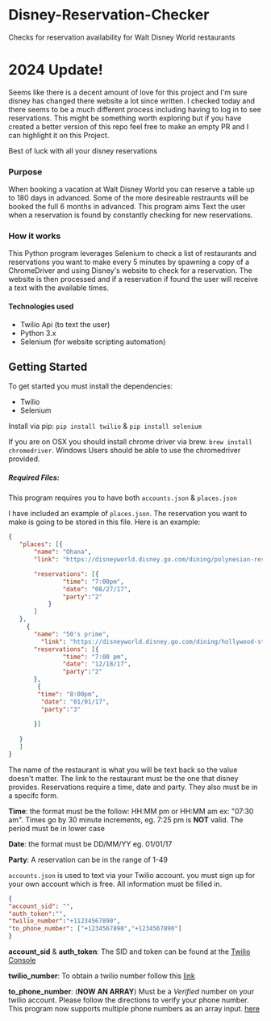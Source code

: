 # Disney-Reservation-Checker
Checks for reservation availability for Walt Disney World restaurants

# 2024 Update!
Seems like there is a decent amount of love for this project and I'm sure disney has changed there website a lot since written. I checked today and there seems to be a much different process including having to log in to see reservations. This might be something worth exploring but if you have created a better version of this repo feel free to make an empty PR and I can highlight it on this Project. 

Best of luck with all your disney reservations

### Purpose

When booking a vacation at Walt Disney World you can reserve a table up to 180 days in advanced. Some of the more desireable
 restraunts will be booked the full 6 months in advanced. This program aims Text the user when a reservation is found by constantly 
 checking for new reservations. 
 
 
 ### How it works
 
 This Python program leverages Selenium to check a list of restaurants and reservations you want to make every 5 minutes by
 spawning a copy of a ChromeDriver and using Disney's website to check for a reservation. The website is then processed and 
 if a reservation if found the user will receive a text with the available times. 
 
 #### Technologies used
 
 * Twilio Api (to text the user)
 * Python 3.x
 * Selenium (for website scripting automation)
 
 
 ## Getting Started
 
 To get started you must install the dependencies:
 * Twilio
 * Selenium
 
 Install via pip: `pip install twilio` & `pip install selenium`
 
 If you are on OSX you should install chrome driver via brew. `brew install chromedriver`. Windows Users should be able
  to use the chromedriver provided. 

 
 ##### Required Files:
 
 This program requires you to have both `accounts.json` & `places.json`
 
 I have included an example of `places.json`. The reservation you want to make is going to be stored in this file. Here is an example:
 
 
 ```json
 {
	"places": [{
		"name": "Ohana",
		"link": "https://disneyworld.disney.go.com/dining/polynesian-resort/ohana/",

		"reservations": [{
				"time": "7:00pm",
				"date": "08/27/17",
                "party":"2"
			}
		]
	},
      {
		"name": "50's prime",
		  "link": "https://disneyworld.disney.go.com/dining/hollywood-studios/50s-prime-time-cafe/",
		"reservations": [{
				"time": "7:00 pm",
				"date": "12/18/17",
                "party":"2"
		},
		 {
		 "time": "8:00pm",
		  "date": "01/01/17",
		  "party":"3"
		
		}]
		
	}
    ]
}
 
```

 The name of the restaurant is what you will be text back so the value doesn't matter. The link to the restaurant must be the one 
 that disney provides. Reservations require a time, date and party. They also must be in a specifc form.
 
 
 **Time**: the format must be the follow: HH:MM pm or HH:MM am ex: "07:30 am". Times go by 30 minute increments, eg. 7:25 
 pm is **NOT** valid. The period must be in lower case
 
 **Date**: the format must be DD/MM/YY eg. 01/01/17
 
 **Party**: A reservation can be in the range of 1-49
 
 
 `accounts.json` is used to text via your Twilio account. you must sign up for your own account which is free. All 
 information must be filled in. 
  
  
  ```json
  {
  "account_sid": "",
  "auth_token":"",
  "twilio_number":"+11234567890",
  "to_phone_number": ["+1234567890","+1234567890"]
 }


```

**account_sid** & **auth_token**: The SID and token can be found at the [Twilio Console](https://www.twilio.com/console)

**twilio_number**: To obtain a twilio number follow this [link](https://www.twilio.com/console/phone-numbers/getting-started)

**to_phone_number**: (**NOW AN ARRAY**) Must be a *Verified* number on your twilio account. Please follow the directions to verify 
your phone number. This program now supports multiple phone numbers as an array input. 
[here](https://www.twilio.com/console/phone-numbers/verified)


 
 
 
